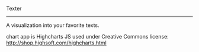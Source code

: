 
Texter
______
A visualization into your favorite texts.


chart app is Highcharts JS used under Creative Commons license: http://shop.highsoft.com/highcharts.html

